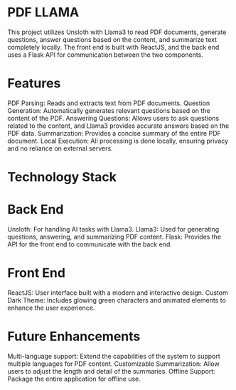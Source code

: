 # PDF LLAMA
This project utilizes Unsloth with Llama3 to read PDF documents, generate questions, answer questions based on the content, and summarize text completely locally. The front end is built with ReactJS, and the back end uses a Flask API for communication between the two components.

# Features
PDF Parsing: Reads and extracts text from PDF documents.
Question Generation: Automatically generates relevant questions based on the content of the PDF.
Answering Questions: Allows users to ask questions related to the content, and Llama3 provides accurate answers based on the PDF data.
Summarization: Provides a concise summary of the entire PDF document.
Local Execution: All processing is done locally, ensuring privacy and no reliance on external servers.
# Technology Stack
# Back End
Unsloth: For handling AI tasks with Llama3.
Llama3: Used for generating questions, answering, and summarizing PDF content.
Flask: Provides the API for the front end to communicate with the back end.
# Front End
ReactJS: User interface built with a modern and interactive design.
Custom Dark Theme: Includes glowing green characters and animated elements to enhance the user experience.
# Future Enhancements
Multi-language support: Extend the capabilities of the system to support multiple languages for PDF content.
Customizable Summarization: Allow users to adjust the length and detail of the summaries.
Offline Support: Package the entire application for offline use.
